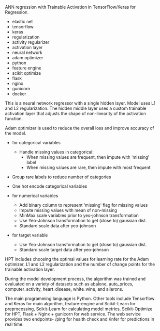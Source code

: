 ANN regression with Trainable Activation in TensorFlow/Keras for Regression.

- elastic net
- tensorflow
- keras
- regularization
- activity regularizer
- activation layer
- neural network
- adam optimizer
- python
- feature engine
- scikit optimize
- flask
- nginx
- gunicorn
- docker

This is a neural network regressor with a single hidden layer. Model uses L1 and L2 regularization. The hidden middle layer uses a custom trainable activation layer that adjusts the shape of non-linearity of the activation function.

Adam optimizer is used to reduce the overall loss and improve accuracy of the model.

- for categorical variables
  - Handle missing values in categorical:
    - When missing values are frequent, then impute with 'missing' label
    - When missing values are rare, then impute with most frequent
- Group rare labels to reduce number of categories
- One hot encode categorical variables

- for numerical variables

  - Add binary column to represent 'missing' flag for missing values
  - Impute missing values with mean of non-missing
  - MinMax scale variables prior to yeo-johnson transformation
  - Use Yeo-Johnson transformation to get (close to) gaussian dist.
  - Standard scale data after yeo-johnson

- for target variable
  - Use Yeo-Johnson transformation to get (close to) gaussian dist.
  - Standard scale target data after yeo-johnson

HPT includes choosing the optimal values for learning rate for the Adam optimizer, L1 and L2 regularization and the number of change points for the trainable activation layer.

During the model development process, the algorithm was trained and evaluated on a variety of datasets such as abalone, auto_prices, computer_activity, heart_disease, white_wine, and ailerons.

The main programming language is Python. Other tools include Tensorflow and Keras for main algorithm, feature-engine and Scikit-Learn for preprocessing, Scikit-Learn for calculating model metrics, Scikit-Optimize for HPT, Flask + Nginx + gunicorn for web service. The web service provides two endpoints- /ping for health check and /infer for predictions in real time.
